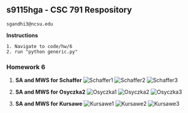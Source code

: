 ## s9115hga - CSC 791 Respository
    sgandhi3@ncsu.edu
    
**Instructions**

    1. Navigate to code/hw/6
    2. run "python generic.py"

### Homework 6

1. __SA and MWS for Schaffer__
![Schaffer1](https://cloud.githubusercontent.com/assets/7557398/11170381/a39d02b8-8ba0-11e5-9e56-1c6054652c37.JPG)
![Schaffer2](https://cloud.githubusercontent.com/assets/7557398/11170382/a58d7936-8ba0-11e5-8385-709ee65e6415.JPG)
![Schaffer3](https://cloud.githubusercontent.com/assets/7557398/11170383/a7c5c8ca-8ba0-11e5-9af9-ca89aa453d1d.JPG)

2. __SA and MWS for Osyczka2__
![Osyczka1](https://cloud.githubusercontent.com/assets/7557398/11170384/ad1a4030-8ba0-11e5-95e0-5bba71c99abc.JPG)
![Osyczka2](https://cloud.githubusercontent.com/assets/7557398/11170385/afc445d8-8ba0-11e5-9b18-491bf5276ac8.JPG)
![Osyczka3](https://cloud.githubusercontent.com/assets/7557398/11170386/b2c14646-8ba0-11e5-96f8-533d9c6a2526.JPG)

3. __SA and MWS for Kursawe__
![Kursawe1](https://cloud.githubusercontent.com/assets/7557398/11170387/b6406540-8ba0-11e5-9a01-0139fe64ee41.JPG)
![Kursawe2](https://cloud.githubusercontent.com/assets/7557398/11170388/b8ab432c-8ba0-11e5-96cd-f1818c0de5a5.JPG)
![Kursawe3](https://cloud.githubusercontent.com/assets/7557398/11170390/babe9a10-8ba0-11e5-8863-eafc18dd2052.JPG)
